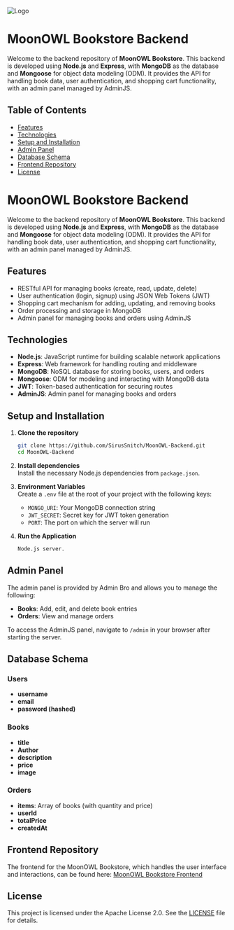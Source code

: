 ![Logo](./src/assets/logo.png)

# MoonOWL Bookstore Backend

Welcome to the backend repository of **MoonOWL Bookstore**. This backend is developed using **Node.js** and **Express**, with **MongoDB** as the database and **Mongoose** for object data modeling (ODM). It provides the API for handling book data, user authentication, and shopping cart functionality, with an admin panel managed by AdminJS.

## Table of Contents
- [Features](#features)
- [Technologies](#technologies)
- [Setup and Installation](#setup-and-instalation)
- [Admin Panel](#admin-panel)
- [Database Schema](#database-schema)
- [Frontend Repository](#frontend-repository)
- [License](#license)


# MoonOWL Bookstore Backend

Welcome to the backend repository of **MoonOWL Bookstore**. This backend is developed using **Node.js** and **Express**, with **MongoDB** as the database and **Mongoose** for object data modeling (ODM). It provides the API for handling book data, user authentication, and shopping cart functionality, with an admin panel managed by AdminJS.

## Features
- RESTful API for managing books (create, read, update, delete)
- User authentication (login, signup) using JSON Web Tokens (JWT)
- Shopping cart mechanism for adding, updating, and removing books
- Order processing and storage in MongoDB
- Admin panel for managing books and orders using AdminJS

## Technologies
- **Node.js**: JavaScript runtime for building scalable network applications
- **Express**: Web framework for handling routing and middleware
- **MongoDB**: NoSQL database for storing books, users, and orders
- **Mongoose**: ODM for modeling and interacting with MongoDB data
- **JWT**: Token-based authentication for securing routes
- **AdminJS**: Admin panel for managing books and orders

## Setup and Installation

1. **Clone the repository**  
   ```bash
   git clone https://github.com/SirusSnitch/MoonOWL-Backend.git
   cd MoonOWL-Backend
   ```

2. **Install dependencies**  
   Install the necessary Node.js dependencies from `package.json`.

3. **Environment Variables**  
   Create a `.env` file at the root of your project with the following keys:
   - `MONGO_URI`: Your MongoDB connection string
   - `JWT_SECRET`: Secret key for JWT token generation
   - `PORT`: The port on which the server will run

4. **Run the Application**  
   ```bash
   Node.js server.
   ```

## Admin Panel

The admin panel is provided by Admin Bro and allows you to manage the following:
- **Books**: Add, edit, and delete book entries
- **Orders**: View and manage orders

To access the AdminJS panel, navigate to `/admin` in your browser after starting the server.

## Database Schema

### Users
- **username**
- **email**
- **password (hashed)**

### Books
- **title**
- **Author**
- **description**
- **price**
- **image**

### Orders
- **items**: Array of books (with quantity and price)
- **userId**
- **totalPrice**
- **createdAt**

## Frontend Repository

The frontend for the MoonOWL Bookstore, which handles the user interface and interactions, can be found here:
[MoonOWL Bookstore Frontend](https://github.com/SirusSnitch/MoonOWL-Bookstore)

## License

This project is licensed under the Apache License 2.0. See the [LICENSE](./License.txt) file for details.
